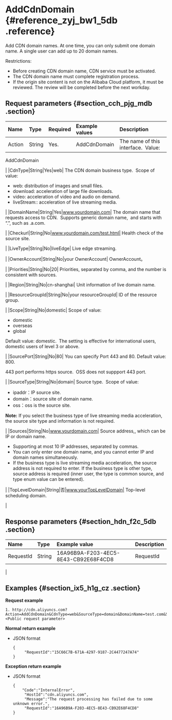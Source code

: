# AddCdnDomain {#reference_zyj_bw1_5db .reference}

Add CDN domain names. At one time, you can only submit one domain name. A single user can add up to 20 domain names.

Restrictions:

-   Before creating CDN domain name, CDN service must be activated.
-   The CDN domain name must complete registration process. 
-   If the origin site content is not on the Alibaba Cloud platform, it must be reviewed. The review will be completed before the next workday.

## Request parameters {#section_cch_pjg_mdb .section}

|Name |Type|Required|Example values|Description|
|:----|:---|:-------|:-------------|:----------|
|Action|String|Yes.|AddCdnDomain| The name of this interface.  Value:

 AddCdnDomain

 |
|CdnType|String|Yes|web| The CDN domain business type.  Scope of value:

-   web: distribution of images and small files. 
-   download: acceleration of large file downloads.
-   video: acceleration of video and audio on demand.
-   liveStream:: acceleration of live streaming media.

 |
|DomainName|String|Yes|www.yourdomain.com| The domain name that requests access to CDN.  Supports generic domain name,  and starts with “.”, such as .a.com.

 |
|Checkurl|String|No|www.yourdomain.com/test.html| Health check of the source site.

 |
|LiveType|String|No|liveEdge| Live edge streaming.

 |
|OwnerAccount|String|No|your OwnerAccount| OwnerAccount。

 |
|Priorities|String|No|20| Priorities, separated by comma, and the number is consistent with sources.

 |
|Region|String|No|cn-shanghai| Unit information of live domain name.

 |
|ResourceGroupId|String|No|your resourceGroupId| ID of the resource group.

 |
|Scope|String|No|domestic| Scope of value:

-   domestic
-   overseas
-   global

Default value: domestic.  The setting is effective for international users, domestic users of level 3 or above.

 |
|SourcePort|String|No|80| You can specify Port 443 and 80. Default value: 800.

 443 port performs https source.  OSS does not suppport 443 port.

 |
|SourceType|String|No|domain| Source type.  Scope of value:

-   ipaddr：IP source site.
-   domain：source site of domain name. 
-   oss：oss is the source site.

**Note:** If you select the business type of live streaming media acceleration, the source site type and information is not required.

 |
|Sources|String|No|www.yourdomain.com| Source address,, which can be IP or domain name.

 -   Supporting at most 10 IP addresses, separated by commas.
-   You can only enter one domain name, and you cannot enter IP and domain names simultaneously.
-   If the business type is live streaming media acceleration, the source address is not required to enter. If the business type is other type, source address is required \(inner user, the type is common source, and type enum value can be entered\).

 |
|TopLevelDomain|String|否|www.yourTopLevelDomain| Top-level scheduling domain.

 |

## Response parameters {#section_hdn_f2c_5db .section}

|Name|Type|Example value|Description|
|:---|:---|:------------|:----------|
|RequestId|String|16A96B9A-F203-4EC5-8E43-CB92E68F4CD8| RequestId

 |

## Examples {#section_ix5_h1g_cz .section}

**Request example**

``` {#createVPCpub}
1. http://cdn.aliyuncs.com?Action=AddCdnDomain&CdnType=web&SourceType=domain&DomainName=test.com&Sources=test.com&<Public request parameter>
```

**Normal return example**

-   JSON format

    ```
    { 
         "RequestId":"15C66C7B-671A-4297-9187-2C4477247A74"
    }
    ```


**Exception return example**

-   JSON format

    ```
    { 
        "Code":"InternalError", 
         "HostId":"cdn.aliyuncs.com", 
         "Message":"The request processing has failed due to some unknown error.",
         "RequestId":"16A96B9A-F203-4EC5-8E43-CB92E68F4CD8"
    }
    ```


